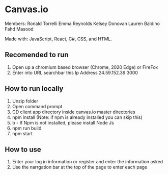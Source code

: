 # Canvas.io
Members:
Ronald Torrelli
Emma Reynolds
Kelsey Donovan
Lauren Baldino
Fahd Masood


Made with: JavaScript, React, C#, CSS, and HTML.

## Recomended to run
1. Open up a chromium based browser (Chrome, 2020 Edge) or FireFox 
2. Enter into URL searchbar this Ip Address 24.59.152.39:3000 

## How to run locally
1. Unzip folder
2. Open command prompt 
3. CD client app directory inside canvas.io master directories
4. npm install (Note: if npm is already installed you can skip this)
4. b - If Npm is not installed, please install Node Js
5. npm run build
6. npm start

## How to use

1. Enter your log in information or register and enter the information asked
2. Use the narrgation bar at the top of the page to enter each page
